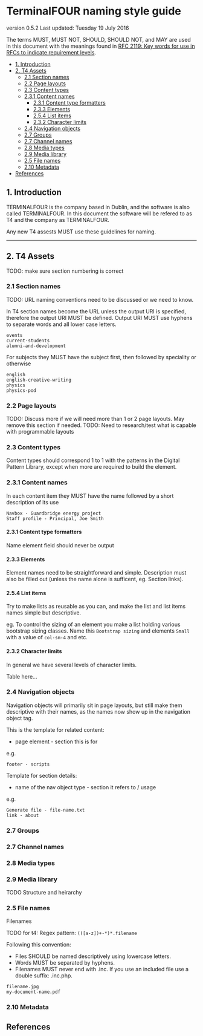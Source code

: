 # TerminalFOUR naming style guide

version 0.5.2
Last updated: Tuesday 19 July 2016

The terms MUST, MUST NOT, SHOULD, SHOULD NOT, and MAY are used in this document with the meanings found in [RFC 2119: Key words for use in RFCs to indicate requirement levels](https://www.ietf.org/rfc/rfc2119.txt).

<!-- MarkdownTOC depth=4 -->

- [1. Introduction](#1-introduction)
- [2. T4 Assets](#2-t4-assets)
    - [2.1 Section names](#21-section-names)
    - [2.2 Page layouts](#22-page-layouts)
    - [2.3 Content types](#23-content-types)
    - [2.3.1 Content names](#231-content-names)
        - [2.3.1 Content type formatters](#231-content-type-formatters)
        - [2.3.3 Elements](#233-elements)
        - [2.5.4 List items](#254-list-items)
        - [2.3.2 Character limits](#232-character-limits)
    - [2.4 Navigation objects](#24-navigation-objects)
    - [2.7 Groups](#27-groups)
    - [2.7 Channel names](#27-channel-names)
    - [2.8 Media types](#28-media-types)
    - [2.9 Media library](#29-media-library)
    - [2.5 File names](#25-file-names)
    - [2.10 Metadata](#210-metadata)
- [References](#references)

<!-- /MarkdownTOC -->


## 1. Introduction

TERMINALFOUR is the company based in Dublin, and the software is also called TERMINALFOUR. In this document the software will be refered to as T4 and the company as TERMINALFOUR. 

Any new T4 assests MUST use these guidelines for naming.

---

## 2. T4 Assets

TODO: make sure section numbering is correct 

### 2.1 Section names

TODO: URL naming conventions need to be discussed or we need to know.

In T4 section names become the URL unless the output URI is specified, therefore the output URI MUST be defined. Output URI MUST use hyphens to separate words and all lower case letters.

```
events
current-students
alumni-and-development
```


For subjects they MUST have the subject first, then followed by speciality or otherwise

```
english
english-creative-writing
physics
physics-pod
```
### 2.2 Page layouts

TODO: Discuss more if we will need more than 1 or 2 page layouts. May remove this section if needed.
TODO: Need to research/test what is capable with programmable layouts

### 2.3 Content types

Content types should correspond 1 to 1 with the patterns in the Digital Pattern Library, except when more are required to build the element.

### 2.3.1 Content names

In each content item they MUST have the name followed by a short description of its use 

```
Navbox - Guardbridge energy project
Staff profile - Principal, Joe Smith
```

#### 2.3.1 Content type formatters

Name element field should never be output

#### 2.3.3 Elements

Element names need to be straightforward and simple. Description must also be filled out (unless the name alone is sufficent, eg. Section links).

#### 2.5.4 List items

Try to make lists as reusable as you can, and make the list and list items names simple but descriptive. 

eg. To control the sizing of an element you make a list holding various bootstrap sizing classes. Name this `Bootstrap sizing` and elements `Small` with a value of `col-sm-4` and etc.

#### 2.3.2 Character limits

In general we have several levels of character limits.

Table here...

### 2.4 Navigation objects

Navigation objects will primarily sit in page layouts, but still make them descriptive with their names, as the names now show up in the navigation object tag.

This is the template for related content:
 - page element - section this is for

e.g.
```
footer - scripts
```

Template for section details:
 - name of the nav object type - section it refers to / usage

e.g.
```
Generate file - file-name.txt
link - about
```

### 2.7 Groups

### 2.7 Channel names

### 2.8 Media types

### 2.9 Media library

TODO Structure and heirarchy

### 2.5 File names

Filenames

TODO for t4: Regex pattern: ```(([a-z])+-*)*.filename```

Following this convention:

- Files SHOULD be named descriptively using lowercase letters.
- Words MUST be separated by hyphens.
- Filenames MUST never end with .inc. If you use an included file use a double suffix: .inc.php.
```
filename.jpg
my-document-name.pdf
```

### 2.10 Metadata


## References


